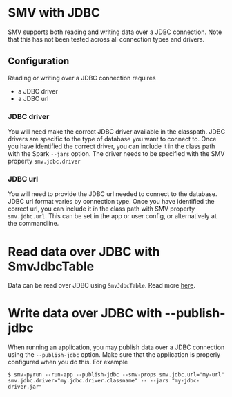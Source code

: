 # SMV with JDBC

SMV supports both reading and writing data over a JDBC connection. Note that this has not been tested across all connection types and drivers.

## Configuration

Reading or writing over a JDBC connection requires
- a JDBC driver
- a JDBC url

### JDBC driver

You will need make the correct JDBC driver available in the classpath. JDBC drivers are specific to the type of database you want to connect to. Once you have identified the correct driver, you can include it in the class path with the Spark `--jars` option.
The driver needs to be specified with the SMV property `smv.jdbc.driver`

### JDBC url

You will need to provide the JDBC url needed to connect to the database. JDBC url format varies by connection type. Once you have identified the correct url, you can include it in the class path with SMV property `smv.jdbc.url`. This can be set in the app or user config, or alternatively at the commandline.

# Read data over JDBC with SmvJdbcTable

Data can be read over JDBC using `SmvJdbcTable`. Read more [here](smv_input.md#jdbc-inputs).

# Write data over JDBC with --publish-jdbc

When running an application, you may publish data over a JDBC connection using the `--publish-jdbc` option. Make sure that the application is properly configured when you do this. For example
```shell
$ smv-pyrun --run-app --publish-jdbc --smv-props smv.jdbc.url="my-url" smv.jdbc.driver="my.jdbc.driver.classname" -- --jars "my-jdbc-driver.jar"
```
